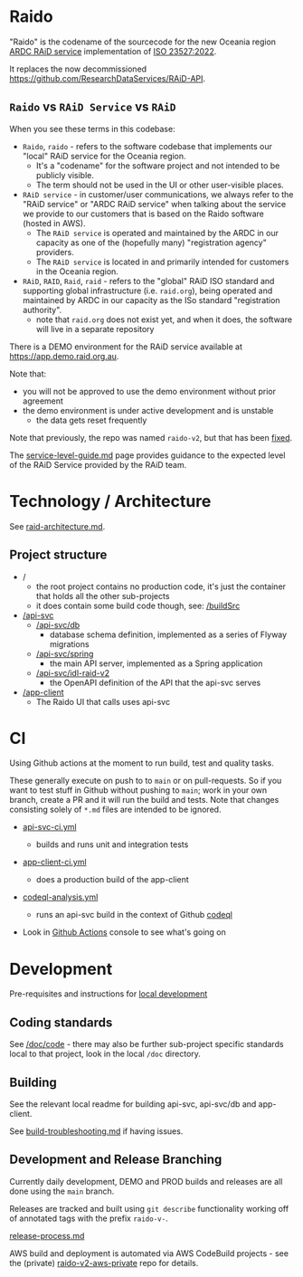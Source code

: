 # Raido

"Raido" is the codename of the sourcecode for the new Oceania region 
[ARDC RAiD service](https://raid.org.au) implementation of 
[ISO 23527:2022](https://www.iso.org/standard/75931.html).

It replaces the now decommissioned 
https://github.com/ResearchDataServices/RAiD-API.


## `Raido` vs `RAiD Service` vs `RAiD`

When you see these terms in this codebase:
* `Raido`, `raido` - refers to the software codebase that implements
  our "local" RAiD service for the Oceania region.
  * It's a "codename" for the software project and not intended to be publicly 
  visible.  
  * The term should not be used in the UI or other user-visible places.
* `RAiD service` - in customer/user communications, we always refer to the 
  "RAiD service" or "ARDC RAiD service" when talking about the service we 
  provide to our customers that is based on the Raido software (hosted in AWS).
  * The `RAiD service` is operated and maintained by the ARDC in our
    capacity as one of the (hopefully many) "registration agency" providers.
  * The `RAiD service` is located in and primarily intended for customers in 
    the Oceania region. 
* `RAiD`, `RAID`, `Raid`, `raid` - refers to the "global" RAiD ISO standard and 
  supporting global infrastructure (i.e. `raid.org`), being operated and 
  maintained by ARDC in our capacity as the ISo standard "registration 
  authority".
  * note that `raid.org` does not exist yet, and when it does, the software will
  live in a separate repository


There is a DEMO environment for the RAiD service available at 
https://app.demo.raid.org.au.

Note that:
* you will not be approved to use the demo environment without prior agreement
* the demo environment is under active development and is unstable 
  * the data gets reset frequently  

Note that previously, the repo was named `raido-v2`, but that has been 
[fixed](https://github.com/au-research/raido/issues/4). 

The [service-level-guide.md](/doc/service-level-guide.md) page provides guidance
to the expected level of the RAiD Service provided by the RAiD team.


# Technology / Architecture

See [raid-architecture.md](./doc/architecture/raid-architecture.md).

## Project structure

* /
  * the root project contains no production code, it's just the container that
  holds all the other sub-projects
  * it does contain some build code though, 
  see: [/buildSrc](./buildSrc)
* [/api-svc](/api-svc)
  * [/api-svc/db](/api-svc/db)
    * database schema definition, implemented as a series of Flyway migrations
  * [/api-svc/spring](/api-svc/spring) 
    * the main API server, implemented as a Spring application
  * [/api-svc/idl-raid-v2](./api-svc/idl-raid-v2/src/readme.md)
    * the OpenAPI definition of the API that the api-svc serves
* [/app-client](/app-client)
  * The Raido UI that calls uses api-svc 


# CI

Using Github actions at the moment to run build, test and quality tasks.

These generally execute on push to to `main` or on pull-requests.
So if you want to test stuff in Github without pushing to `main`;
  work in your own branch, create a PR and it will run the build and tests.
Note that changes consisting solely of `*.md` files are intended to be ignored.

* [api-svc-ci.yml](.github/workflows/api-svc-ci.yml)
  * builds and runs unit and integration tests
* [app-client-ci.yml](.github/workflows/app-client-ci.yml)
  * does a production build of the app-client
* [codeql-analysis.yml](.github/workflows/codeql-analysis.yml)
  * runs an api-svc build in the context of Github 
  [codeql](https://github.com/github/codeql-action)

* Look in [Github Actions](https://github.com/au-research/raido/actions)
  console to see what's going on


# Development 

Pre-requisites and instructions for 
[local development](./doc/local-development.md) 

 
## Coding standards

See [/doc/code](./doc/code/readme.md) - there may also be further sub-project 
specific standards local to that project, look in the local `/doc` directory.


## Building

See the relevant local readme for building api-svc, api-svc/db and app-client.

See [build-troubleshooting.md](/doc/build-troubleshooting.md) if
having issues.


## Development and Release Branching

Currently daily development, DEMO and PROD builds and releases are all done 
using the `main` branch.

Releases are tracked and built using `git describe` functionality working off
of annotated tags with the prefix `raido-v-`.

[release-process.md](./doc/release-process.md)

AWS build and deployment is automated via AWS CodeBuild projects - see the 
(private) [raido-v2-aws-private](https://github.com/au-research/raido-v2-aws-private) 
repo for details.

